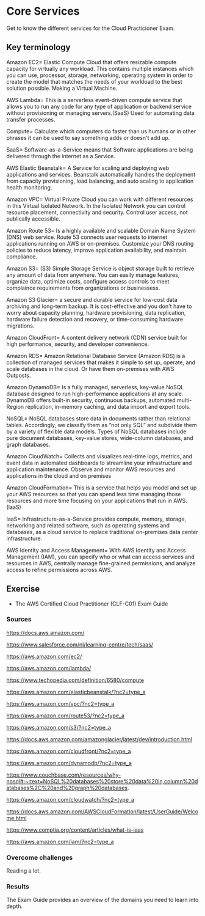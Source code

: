 # Core Services
Get to know the different services for the Cloud Practicioner Exam.

## Key terminology
Amazon EC2= Elastic Compute Cloud that offers resizable compute capacity for virtually any workload. This contains multiple instances which you can use, processor, storage, networking, operating system in order to create the model that matches the needs of your workload to the best solution possible. Making a Virtual Machine.

AWS Lambda= This is a serverless event-driven compute service that allows you to run any code for any type of application or backend service without provisioning or managing servers.(SaaS) Used for automating data transfer processes.

Compute= Calculate which computers do faster than us humans or in other phrases it can be used to say something adds or doesn't add up. 

SaaS= Software-as-a-Service means that Software applications are being delivered through the internet as a Service.

AWS Elastic Beanstalk= A Service for scaling and deploying web applications and services. Beanstalk automatically handles the deployment from capacity provisioning, load balancing, and auto scaling to application health monitoring. 

Amazon VPC= Virtual Private Cloud you can work with different resources in this Virtual Isolated Network. In the Isolated Network you can control resource placement, connectivity and security. Control user access, not publically accessible.

Amazon Route 53= Is a highly available and scalable Domain Name System (DNS) web service. Route 53 connects user requests to internet applications running on AWS or on-premises. Customize your DNS routing policies to reduce latency, improve application availability, and maintain compliance.

Amazon S3= (S3) Simple Storage Service is object storage built to retrieve any amount of data from anywhere. You can easily manage features, organize data, optimize costs, configure access controls to meet complaince requirements from organizations or businessess.

Amazon S3 Glacier= a secure and durable service for low-cost data archiving and long-term backup. It is cost-effective and you don't have to worry about capacity planning, hardware provisioning, data replication, hardware failure detection and recovery, or time-consuming hardware migrations.

Amazon CloudFront= A content delivery network (CDN) service built for high performance, security, and developer convenience.

Amazon RDS= Amazon Relational Database Service (Amazon RDS) is a collection of managed services that makes it simple to set up, operate, and scale databases in the cloud. Or have them on-premises with AWS Outposts.

Amazon DynamoDB= Is a fully managed, serverless, key-value NoSQL database designed to run high-performance applications at any scale. DynamoDB offers built-in security, continuous backups, automated multi-Region replication, in-memory caching, and data import and export tools.

NoSQL= NoSQL databases store data in documents rather than relational tables. Accordingly, we classify them as “not only SQL” and subdivide them by a variety of flexible data models. Types of NoSQL databases include pure document databases, key-value stores, wide-column databases, and graph databases.

Amazon CloudWatch= Collects and visualizes real-time logs, metrics, and event data in automated dashboards to streamline your infrastructure and application maintenance. Observe and monitor AWS resources and applications in the cloud and on premises

Amazon CloudFormation= This is a service that helps you model and set up your AWS resources so that you can spend less time managing those resources and more time focusing on your applications that run in AWS. (IaaS)

IaaS= Infrastructure-as-a-Service provides compute, memory, storage, networking and related software, such as operating systems and databases, as a cloud service to replace traditional on-premises data center infrastructure.

AWS Identity and Access Management= With AWS Identity and Access Management (IAM), you can specify who or what can access services and resources in AWS, centrally manage fine-grained permissions, and analyze access to refine permissions across AWS.

## Exercise
- The AWS Certified Cloud Practitioner (CLF-C01) Exam Guide

### Sources
https://docs.aws.amazon.com/

https://www.salesforce.com/nl/learning-centre/tech/saas/

https://aws.amazon.com/ec2/

https://aws.amazon.com/lambda/

https://www.techopedia.com/definition/6580/compute

https://aws.amazon.com/elasticbeanstalk/?nc2=type_a

https://aws.amazon.com/vpc/?nc2=type_a

https://aws.amazon.com/route53/?nc2=type_a

https://aws.amazon.com/s3/?nc2=type_a

https://docs.aws.amazon.com/amazonglacier/latest/dev/introduction.html

https://aws.amazon.com/cloudfront/?nc2=type_a

https://aws.amazon.com/dynamodb/?nc2=type_a

https://www.couchbase.com/resources/why-nosql#:~:text=NoSQL%20databases%20store%20data%20in,column%20databases%2C%20and%20graph%20databases.

https://aws.amazon.com/cloudwatch/?nc2=type_a

https://docs.aws.amazon.com/AWSCloudFormation/latest/UserGuide/Welcome.html

https://www.comptia.org/content/articles/what-is-iaas

https://aws.amazon.com/iam/?nc2=type_a

### Overcome challenges
Reading a lot.

### Results
The Exam Guide provides an overview of the domains you need to learn into depth.
